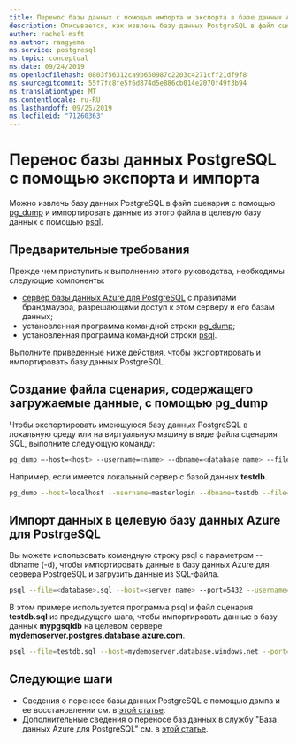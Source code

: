 ```yaml
---
title: Перенос базы данных с помощью импорта и экспорта в базе данных Azure для PostgreSQL — один сервер
description: Описывается, как извлечь базу данных PostgreSQL в файл сценария и импортировать данные из этого файла в целевую базу данных.
author: rachel-msft
ms.author: raagyema
ms.service: postgresql
ms.topic: conceptual
ms.date: 09/24/2019
ms.openlocfilehash: 0803f56312ca9b650987c2203c4271cff21df9f8
ms.sourcegitcommit: 55f7fc8fe5f6d874d5e886cb014e2070f49f3b94
ms.translationtype: MT
ms.contentlocale: ru-RU
ms.lasthandoff: 09/25/2019
ms.locfileid: "71260363"
---
```

# <a name="migrate-your-postgresql-database-using-export-and-import"></a>Перенос базы данных PostgreSQL с помощью экспорта и импорта
Можно извлечь базу данных PostgreSQL в файл сценария с помощью [pg_dump](https://www.postgresql.org/docs/current/static/app-pgdump.html) и импортировать данные из этого файла в целевую базу данных с помощью [psql](https://www.postgresql.org/docs/current/static/app-psql.html).

## <a name="prerequisites"></a>Предварительные требования
Прежде чем приступить к выполнению этого руководства, необходимы следующие компоненты:
- [сервер базы данных Azure для PostgreSQL](quickstart-create-server-database-portal.md) с правилами брандмауэра, разрешающими доступ к этом серверу и его базам данных;
- установленная программа командной строки [pg_dump](https://www.postgresql.org/docs/current/static/app-pgdump.html);
- установленная программа командной строки [psql](https://www.postgresql.org/docs/current/static/app-psql.html).

Выполните приведенные ниже действия, чтобы экспортировать и импортировать базу данных PostgreSQL.

## <a name="create-a-script-file-using-pg_dump-that-contains-the-data-to-be-loaded"></a>Создание файла сценария, содержащего загружаемые данные, с помощью pg_dump
Чтобы экспортировать имеющуюся базу данных PostgreSQL в локальную среду или на виртуальную машину в виде файла сценария SQL, выполните следующую команду:
```bash
pg_dump –-host=<host> --username=<name> --dbname=<database name> --file=<database>.sql
```
Например, если имеется локальный сервер с базой данных **testdb**.
```bash
pg_dump --host=localhost --username=masterlogin --dbname=testdb --file=testdb.sql
```

## <a name="import-the-data-on-target-azure-database-for-postgresql"></a>Импорт данных в целевую базу данных Azure для PostrgeSQL
Вы можете использовать командную строку psql с параметром --dbname (-d), чтобы импортировать данные в базу данных Azure для сервера PostrgeSQL и загрузить данные из SQL-файла.
```bash
psql --file=<database>.sql --host=<server name> --port=5432 --username=<user@servername> --dbname=<target database name>
```
В этом примере используется программа psql и файл сценария **testdb.sql** из предыдущего шага, чтобы импортировать данные в базу данных **mypgsqldb** на целевом сервере **mydemoserver.postgres.database.azure.com**.
```bash
psql --file=testdb.sql --host=mydemoserver.database.windows.net --port=5432 --username=mylogin@mydemoserver --dbname=mypgsqldb
```

## <a name="next-steps"></a>Следующие шаги
- Сведения о переносе базы данных PostgreSQL с помощью дампа и ее восстановлении см. в [этой статье](howto-migrate-using-dump-and-restore.md).
- Дополнительные сведения о переносе баз данных в службу "База данных Azure для PostgreSQL" см. в [этой статье](https://aka.ms/datamigration). 
